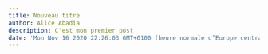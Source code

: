 ```yaml
---
title: Nouveau titre
author: Alice Abadia
description: C'est mon premier post
date: 'Mon Nov 16 2020 22:26:03 GMT+0100 (heure normale d’Europe centrale)'
---
```

